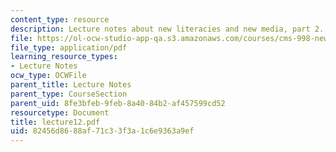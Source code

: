 ```yaml
---
content_type: resource
description: Lecture notes about new literacies and new media, part 2.
file: https://ol-ocw-studio-app-qa.s3.amazonaws.com/courses/cms-998-new-media-literacies-spring-2007/82456d8688af71c33f3a1c6e9363a9ef_lecture12.pdf
file_type: application/pdf
learning_resource_types:
- Lecture Notes
ocw_type: OCWFile
parent_title: Lecture Notes
parent_type: CourseSection
parent_uid: 8fe3bfeb-9feb-8a40-84b2-af457599cd52
resourcetype: Document
title: lecture12.pdf
uid: 82456d86-88af-71c3-3f3a-1c6e9363a9ef
---
```


